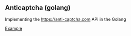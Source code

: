 ## Anticaptcha (golang)

Implementing the https://anti-captcha.com API in the Golang

[Example](./tree/master/example)
